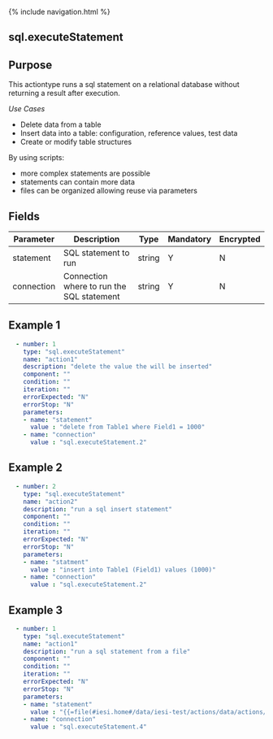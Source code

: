 {% include navigation.html %}
## sql.executeStatement
## Purpose
This actiontype runs a sql statement on a relational database without returning a result after execution.

*Use Cases*
* Delete data from a table
* Insert data into a table: configuration, reference values, test data
* Create or modify table structures

By using scripts:
* more complex statements are possible
* statements can contain more data
* files can be organized allowing reuse via parameters

## Fields

|Parameter|Description|Type|Mandatory|Encrypted|
|---------|-----------|----|---------|---------|
|statement|SQL statement to run|string|Y|N|
|connection|Connection where to run the SQL statement|string|Y|N|

## Example 1
```yaml
  - number: 1
    type: "sql.executeStatement"
    name: "action1"
    description: "delete the value the will be inserted"
    component: ""
    condition: ""
    iteration: ""
    errorExpected: "N"
    errorStop: "N"
    parameters:
    - name: "statement"
      value : "delete from Table1 where Field1 = 1000"
    - name: "connection"
      value : "sql.executeStatement.2"
```
## Example 2
```yaml
  - number: 2
    type: "sql.executeStatement"
    name: "action2"
    description: "run a sql insert statement"
    component: ""
    condition: ""
    iteration: ""
    errorExpected: "N"
    errorStop: "N"
    parameters:
    - name: "statment"
      value : "insert into Table1 (Field1) values (1000)"
    - name: "connection"
      value : "sql.executeStatement.2"
```
## Example 3
```yaml
  - number: 1
    type: "sql.executeStatement"
    name: "action1"
    description: "run a sql statement from a file"
    component: ""
    condition: ""
    iteration: ""
    errorExpected: "N"
    errorStop: "N"
    parameters:
    - name: "statement"
      value : "{{=file(#iesi.home#/data/iesi-test/actions/data/actions/sql.executeStatement.4.1.sql)}}"
    - name: "connection"
      value : "sql.executeStatement.4"
```
